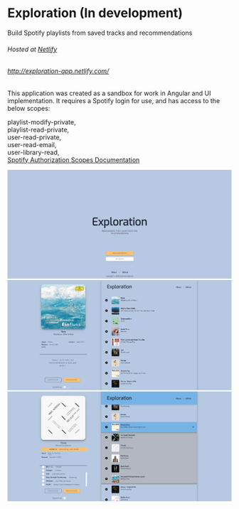 # Exploration (In development)
Build Spotify playlists from saved tracks and recommendations
###### Hosted at [Netlify](http://exploration-app.netlify.com/ "Netlify")  

###### http://exploration-app.netlify.com/

This application was created as a sandbox for work in Angular and UI implementation. It requires a Spotify login for use, and has access to the below scopes:  
  
playlist-modify-private,  
playlist-read-private,  
user-read-private,  
user-read-email,  
user-library-read,  
[Spotify Authorization Scopes Documentation](https://developer.spotify.com/documentation/general/guides/scopes/ "Spotify Oath Scopes Documentation")

![Exploration Landing](./Landing.png)
![Exploration Home - On load](./OnLoad.png)
![Exploration Home - Creating playlist](./Loaded.png)
